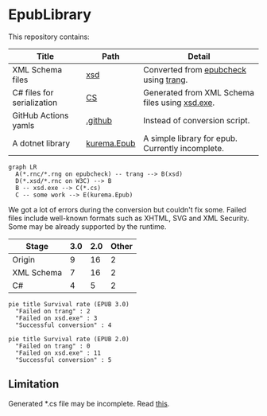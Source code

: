 # EpubLibrary
This repository contains:

| Title | Path | Detail |
| -- | -- | -- |
| XML Schema files | [xsd](xsd) | Converted from [epubcheck](https://github.com/w3c/epubcheck/tree/main/src/main/resources/com/adobe/epubcheck/schema) using [trang](https://relaxng.org/jclark/trang.html). |
| C# files for serialization | [CS](CS) | Generated from XML Schema files using [xsd.exe](https://docs.microsoft.com/dotnet/standard/serialization/xml-schema-definition-tool-xsd-exe). |
| GitHub Actions yamls | [.github](.github/workflows) | Instead of conversion script. |
| A dotnet library | [kurema.Epub](kurema.Epub) | A simple library for epub. Currently incomplete. |

```mermaid
graph LR
  A(*.rnc/*.rng on epubcheck) -- trang --> B(xsd)
  D(*.xsd/*.rnc on W3C) --> B
  B -- xsd.exe --> C(*.cs)
  C -- some work --> E(kurema.Epub)
```

We got a lot of errors during the conversion but couldn't fix some.
Failed files include well-known formats such as XHTML, SVG and XML Security.
Some may be already supported by the runtime.

| Stage | 3.0 | 2.0 | Other |
| -- | -- | -- | -- |
| Origin | 9 | 16 | 2 |
| XML Schema | 7 | 16 | 2 |
| C# | 4 | 5 | 2 |

```mermaid
pie title Survival rate (EPUB 3.0)
  "Failed on trang" : 2
  "Failed on xsd.exe" : 3
  "Successful conversion" : 4
```

```mermaid
pie title Survival rate (EPUB 2.0)
  "Failed on trang" : 0
  "Failed on xsd.exe" : 11
  "Successful conversion" : 5
```

## Limitation
Generated *.cs file may be incomplete. Read [this](https://social.msdn.microsoft.com/forums/en-US/707c8a47-a29f-4262-b052-ac66dc99d604/nested-xml-attribute-groups).

